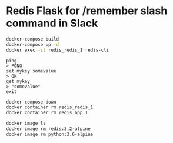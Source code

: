# Redis Flask for /remember slash command in Slack

```bash
docker-compose build
docker-compose up -d
docker exec -it redis_redis_1 redis-cli
```

```
ping
> PONG
set mykey somevalue
> OK
get mykey
> "somevalue"
exit
```

```bash
docker-compose down
docker container rm redis_redis_1
docker container rm redis_app_1

docker image ls
docker image rm redis:3.2-alpine
docker image rm python:3.6-alpine
```